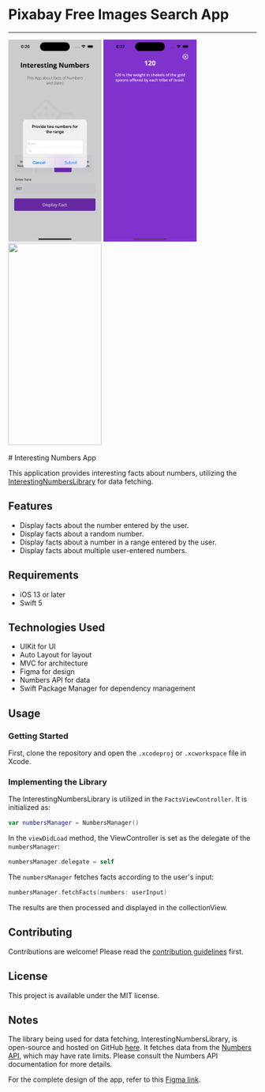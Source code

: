 # Pixabay Free Images Search App
-----------------------------------------------------
<p float="left">
<img src="Images/1.png"  width="189" height="409"> 
<img src="Images/2.png"  width="189" height="409"> 
<img src="Images/3.gif"  width="189" height="409"> 
</p>
# Interesting Numbers App

This application provides interesting facts about numbers, utilizing the [InterestingNumbersLibrary](https://github.com/danmarchuk/InterestringNumbersLibrary) for data fetching.

## Features

- Display facts about the number entered by the user.
- Display facts about a random number.
- Display facts about a number in a range entered by the user.
- Display facts about multiple user-entered numbers.

## Requirements

- iOS 13 or later
- Swift 5

## Technologies Used

- UIKit for UI
- Auto Layout for layout
- MVC for architecture
- Figma for design
- Numbers API for data
- Swift Package Manager for dependency management

## Usage

### Getting Started

First, clone the repository and open the `.xcodeproj` or `.xcworkspace` file in Xcode. 

### Implementing the Library

The InterestingNumbersLibrary is utilized in the `FactsViewController`. It is initialized as:

```swift
var numbersManager = NumbersManager()
```

In the `viewDidLoad` method, the ViewController is set as the delegate of the `numbersManager`:

```swift
numbersManager.delegate = self
```

The `numbersManager` fetches facts according to the user's input:

```swift
numbersManager.fetchFacts(numbers: userInput)
```

The results are then processed and displayed in the collectionView.

## Contributing

Contributions are welcome! Please read the [contribution guidelines](CONTRIBUTING.md) first.

## License

This project is available under the MIT license.

## Notes

The library being used for data fetching, InterestingNumbersLibrary, is open-source and hosted on GitHub [here](https://github.com/danmarchuk/InterestringNumbersLibrary). It fetches data from the [Numbers API](http://numbersapi.com/), which may have rate limits. Please consult the Numbers API documentation for more details.

For the complete design of the app, refer to this [Figma link](https://www.figma.com/file/YSm9hPlxZtpMqPtHBpKkWq/Interesting-numbers).
